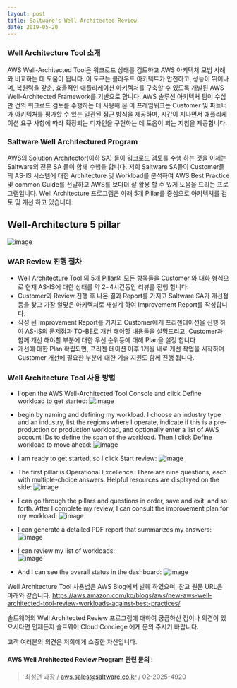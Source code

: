 ```yaml
---
layout: post
title: Saltware's Well Architected Review
date: 2019-05-20
---
```


### Well Architecture Tool 소개

AWS Well-Architected Tool은 워크로드 상태를 검토하고 AWS 아키텍처 모범 사례와 비교하는 데 도움이 됩니다. 이 도구는 클라우드 아키텍트가 안전하고, 성능이 뛰어나며, 복원력을 갖춘, 효율적인 애플리케이션 아키텍처를 구축할 수 있도록 개발된 AWS Well-Architected Framework를 기반으로 합니다. AWS 솔루션 아키텍처 팀이 수십만 건의 워크로드 검토를 수행하는 데 사용해 온 이 프레임워크는 Customer 및 파트너가 아키텍처를 평가할 수 있는 일관된 접근 방식을 제공하며, 시간이 지나면서 애플리케이션 요구 사항에 따라 확장되는 디자인을 구현하는 데 도움이 되는 지침을 제공합니다.


### Saltware Well Architectured Program

AWS의 Solution Architector(이하 SA) 들이 워크로드 검토를 수행 하는 것을 이제는 Saltware의 전문 SA 들이 함께 수행을 합니다.
저희 Saltware SA들이 Customer들의 AS-IS 시스템에 대한 Architecture 및 Workload를 분석하여 AWS Best Practice 및 common Guide를 전달하고 AWS를 보다더 잘 활용 할 수 있게 도움을 드리는 프로그램입니다.
Well Architecture 프로그램은 아래 5개 Pillar를 중심으로 아키텍처를 검토 및 개선 하고 있습니다.


## Well-Architecture 5 pillar
![image](https://fitcloud.github.io/images/WAR/WAR-0.jpg)


### WAR Review 진행 절차

- Well Architecture Tool 의 5개 Pillar의 모든 항목들을 Customer 와 대화 형식으로 현재 AS-IS에 대한 상태를 약 2~4시간동안 리뷰를 진행 합니다.
- Customer과 Review 진행 후 나온 결과 Report를 가지고 Saltware SA가 개선점등을 찾고 가장 알맞은 아키텍처로 재설계 하여 Improvement Report를 작성합니다.
- 작성 된 Improvement Report를 가지고 Customer에게 프리젠테이션을 진행 하여 AS-IS의 문제점과 TO-BE로 개선 해야할 내용들을 설명드리고, Customer과 함께 개선 해야할 부분에 대한 우선 순위등에 대해 Plan을 설정 합니다
- 개선에 대한 Plan 확립되면, 프리젠 테이션 이후 1개월 내로 개선 작업을 시작하며 Customer  개선에 필요한 부분에 대한 기술 지원도 함께 진행 됩니다.


### Well Architecture Tool 사용 방법

- I open the AWS Well-Architected Tool Console and click Define workload to get started:
![image](https://fitcloud.github.io/images/WAR/WAR-1.jpg)


- begin by naming and defining my workload. I choose an industry type and an industry, list the regions where I operate, indicate if this is a pre-production or production workload, and optionally enter a list of AWS account IDs to define the span of the workload. Then I click Define workload to move ahead:
![image](https://fitcloud.github.io/images/WAR/WAR-2.jpg)


- I am ready to get started, so I click Start review:
![image](https://fitcloud.github.io/images/WAR/WAR-3.jpg)


- The first pillar is Operational Excellence. There are nine questions, each with multiple-choice answers. Helpful resources are displayed on the side:
![image](https://fitcloud.github.io/images/WAR/WAR-4.jpg)


- I can go through the pillars and questions in order, save and exit, and so forth. After I complete my review, I can consult the improvement plan for my workload:
![image](https://fitcloud.github.io/images/WAR/WAR-5.jpg)


- I can generate a detailed PDF report that summarizes my answers:
![image](https://fitcloud.github.io/images/WAR/WAR-5.jpg)


- I can review my list of workloads: <br/>
![image](https://fitcloud.github.io/images/WAR/WAR-6.jpg)


- And I can see the overall status in the dashboard:
![image](https://fitcloud.github.io/images/WAR/WAR-7.jpg)


Well Architecture Tool 사용법은 AWS Blog에서 발췌 하였으며, 참고 원문 URL은 아래와 같습니다.
https://aws.amazon.com/ko/blogs/aws/new-aws-well-architected-tool-review-workloads-against-best-practices/

솔트웨어의 Well Architected Review 프로그램에 대하여 궁금하신 점이나 의견이 있으시다면 언제든지 솔트웨어 Cloud Conciege 에게 문의 주시기 바랍니다.

고객 여러분의 의견은 저희에게 소중한 자산입니다.

#### AWS Well Architected Review Program 관련 문의 : 

>최성언 과장 / aws.sales@saltware.co.kr / 02-2025-4920

